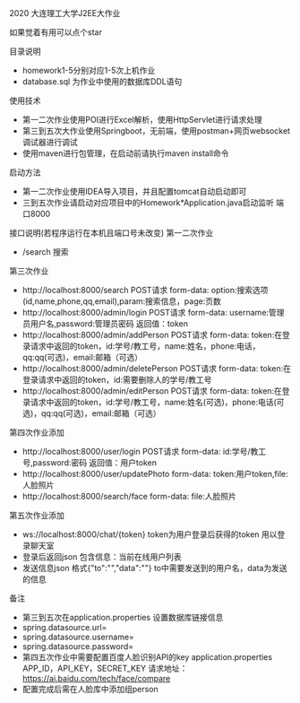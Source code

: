 2020 大连理工大学J2EE大作业

如果觉着有用可以点个star

目录说明
* homework1-5分别对应1-5次上机作业
* database.sql 为作业中使用的数据库DDL语句

使用技术
* 第一二次作业使用POI进行Excel解析，使用HttpServlet进行请求处理
* 第三到五次大作业使用Springboot，无前端，使用postman+网页websocket调试器进行调试
* 使用maven进行包管理，在启动前请执行maven install命令


启动方法
* 第一二次作业使用IDEA导入项目，并且配置tomcat自动启动即可
* 三到五次作业请启动对应项目中的Homework*Application.java启动监听 端口8000

接口说明(若程序运行在本机且端口号未改变)
第一二次作业
* /search 搜索

第三次作业
* http://localhost:8000/search POST请求 form-data: option:搜索选项(id,name,phone,qq,email),param:搜索信息，page:页数
* http://localhost:8000/admin/login POST请求 form-data: username:管理员用户名,password:管理员密码 返回值：token
* http://localhost:8000/admin/addPerson POST请求 form-data: token:在登录请求中返回的token，id:学号/教工号，name:姓名，phone:电话，qq:qq(可选)，email:邮箱（可选）
* http://localhost:8000/admin/deletePerson POST请求 form-data: token:在登录请求中返回的token，id:需要删除人的学号/教工号
* http://localhost:8000/admin/editPerson POST请求 form-data: token:在登录请求中返回的token，id:学号/教工号，name:姓名(可选)，phone:电话(可选)，qq:qq(可选)，email:邮箱（可选）

第四次作业添加
* http://localhost:8000/user/login POST请求 form-data: id:学号/教工号,password:密码 返回值：用户token
* http://localhost:8000/user/updatePhoto form-data: token:用户token,file:人脸照片
* http://localhost:8000/search/face form-data: file:人脸照片

第五次作业添加
* ws://localhost:8000/chat/{token} token为用户登录后获得的token 用以登录聊天室
* 登录后返回json 包含信息：当前在线用户列表
* 发送信息json 格式{"to":"","data":""} to中需要发送到的用户名，data为发送的信息

备注
* 第三到五次在application.properties 设置数据库链接信息
* spring.datasource.url=
* spring.datasource.username=
* spring.datasource.password=
* 第四五次作业中需要配置百度人脸识别API的key application.properties APP_ID，API_KEY，SECRET_KEY 请求地址：https://ai.baidu.com/tech/face/compare
* 配置完成后需在人脸库中添加组person

